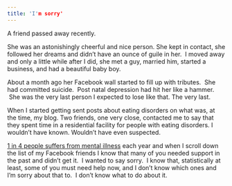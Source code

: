 ```yaml
---
title: 'I'm sorry'
---
```


  A friend passed away recently.

  She was an astonishingly cheerful and nice person. She kept in contact, she followed her dreams and didn’t have an ounce of guile in her.  I moved away and only a little while after I did, she met a guy, married him, started a business, and had a beautiful baby boy.

  About a month ago her Facebook wall started to fill up with tributes.  She had committed suicide.  Post natal depression had hit her like a hammer.  She was the very last person I expected to lose like that. The very last.

  When I started getting sent posts about eating disorders on what was, at the time, my blog. Two friends, one very close, contacted me to say that they spent time in a residential facility for people with eating disorders. I wouldn’t have known. Wouldn’t have even suspected.

  <a href="http://www.mind.org.uk/information-support/types-of-mental-health-problems/statistics-and-facts-about-mental-health/how-common-are-mental-health-problems/">1 in 4 people suffers from mental illness</a> each year and when I scroll down the list of my Facebook friends I know that many of you needed support in the past and didn’t get it.  I wanted to say sorry.  I know that, statistically at least, some of you must need help now, and I don’t know which ones and I’m sorry about that to.  I don’t know what to do about it.













